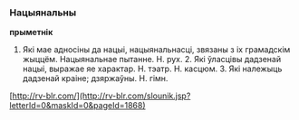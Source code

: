 ### Нацыянальны
**прыметнік**

1. Які мае адносіны да нацыі, нацыянальнасці, звязаны з іх грамадскім жыццём. Нацыянальнае пытанне. Н. рух. 2. Які ўласцівы дадзенай нацыі, выражае яе характар. Н. тэатр. Н. касцюм. 3. Які належыць дадзенай краіне; дзяржаўны. Н. гімн.

<a rel="author">[http://rv-blr.com/](http://rv-blr.com/slounik.jsp?letterId=0&maskId=0&pageId=1868)</a>
